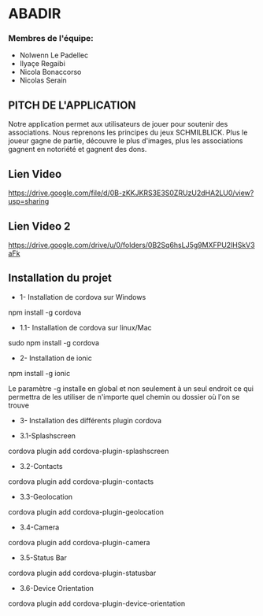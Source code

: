 # ABADIR

### Membres de l'équipe:
- Nolwenn Le Padellec
- Ilyaçe Regaibi
- Nicola Bonaccorso
- Nicolas Serain

## PITCH DE L'APPLICATION
Notre application permet aux utilisateurs de jouer pour soutenir des associations. 
Nous reprenons les principes du jeux SCHMILBLICK. Plus le joueur gagne de partie, découvre le plus d'images, plus les associations gagnent en notoriété et gagnent des dons. 

## Lien Video

https://drive.google.com/file/d/0B-zKKJKRS3E3S0ZRUzU2dHA2LU0/view?usp=sharing

## Lien Video 2

https://drive.google.com/drive/u/0/folders/0B2Sq6hsLJ5g9MXFPU2lHSkV3aFk



## Installation du projet 


- 1- Installation de cordova sur Windows

npm install -g cordova
 
- 1.1- Installation de cordova sur linux/Mac

sudo npm install -g cordova
 
- 2- Installation de ionic

npm install -g ionic
 
Le paramètre -g installe en global et non seulement à un seul endroit ce qui permettra de les utiliser de n'importe quel chemin ou dossier où l'on se trouve
 
- 3- Installation des différents plugin cordova 

- 3.1-Splashscreen 

cordova plugin add cordova-plugin-splashscreen

- 3.2-Contacts

cordova plugin add cordova-plugin-contacts

- 3.3-Geolocation

cordova plugin add cordova-plugin-geolocation

- 3.4-Camera 

cordova plugin add cordova-plugin-camera

- 3.5-Status Bar

cordova plugin add cordova-plugin-statusbar

- 3.6-Device Orientation

cordova plugin add cordova-plugin-device-orientation
